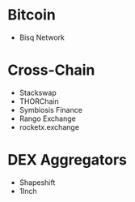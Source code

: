# Bitcoin
- Bisq Network
# Cross-Chain
- Stackswap
- THORChain
- Symbiosis Finance
- Rango Exchange
- rocketx.exchange
# DEX Aggregators
- Shapeshift
- 1Inch